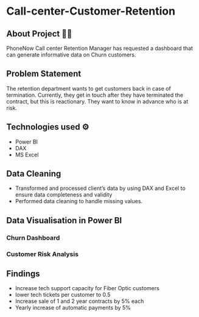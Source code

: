 # Call-center-Customer-Retention

## About Project 👨‍💻

PhoneNow Call center Retention Manager has requested a dashboard that can generate informative data on Churn customers. 

## Problem Statement

The retention department wants to get customers back in case of termination. Currently, they get in touch after they have terminated the contract, but this is reactionary. They want to know in advance who is at risk. 

## Technologies used ⚙️

* Power BI
* DAX
* MS Excel

## Data Cleaning

* Transformed and processed client’s data by using DAX and Excel to ensure data completeness and validity
* Performed data cleaning to handle missing values.

## Data Visualisation in Power BI

### Churn Dashboard


### Customer Risk Analysis


## Findings

* Increase tech support capacity for Fiber Optic customers 
* lower tech tickets per customer to 0.5
* Increase sale of 1 and 2 year contracts by 5% each
* Yearly increase of automatic payments by 5%
